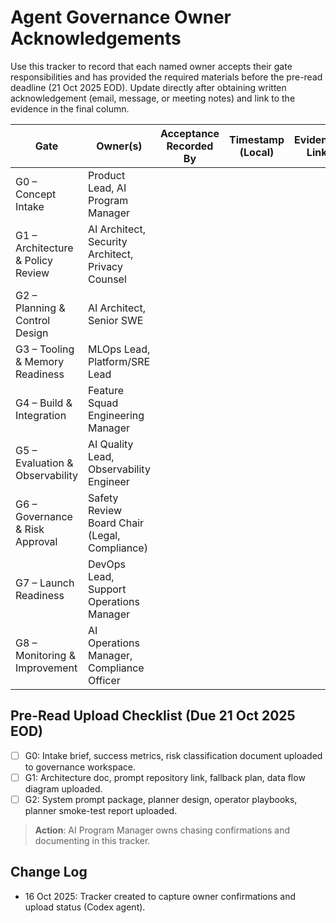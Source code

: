 # Agent Governance Owner Acknowledgements

Use this tracker to record that each named owner accepts their gate responsibilities and has provided the required materials before the pre-read deadline (21 Oct 2025 EOD). Update directly after obtaining written acknowledgement (email, message, or meeting notes) and link to the evidence in the final column.

| Gate                              | Owner(s)                                          | Acceptance Recorded By | Timestamp (Local) | Evidence Link | Notes |
| --------------------------------- | ------------------------------------------------- | ---------------------- | ----------------- | ------------- | ----- |
| G0 – Concept Intake               | Product Lead, AI Program Manager                  |                        |                   |               |       |
| G1 – Architecture & Policy Review | AI Architect, Security Architect, Privacy Counsel |                        |                   |               |       |
| G2 – Planning & Control Design    | AI Architect, Senior SWE                          |                        |                   |               |       |
| G3 – Tooling & Memory Readiness   | MLOps Lead, Platform/SRE Lead                     |                        |                   |               |       |
| G4 – Build & Integration          | Feature Squad Engineering Manager                 |                        |                   |               |       |
| G5 – Evaluation & Observability   | AI Quality Lead, Observability Engineer           |                        |                   |               |       |
| G6 – Governance & Risk Approval   | Safety Review Board Chair (Legal, Compliance)     |                        |                   |               |       |
| G7 – Launch Readiness             | DevOps Lead, Support Operations Manager           |                        |                   |               |       |
| G8 – Monitoring & Improvement     | AI Operations Manager, Compliance Officer         |                        |                   |               |       |

## Pre-Read Upload Checklist (Due 21 Oct 2025 EOD)

- [ ] G0: Intake brief, success metrics, risk classification document uploaded to governance workspace.
- [ ] G1: Architecture doc, prompt repository link, fallback plan, data flow diagram uploaded.
- [ ] G2: System prompt package, planner design, operator playbooks, planner smoke-test report uploaded.

> **Action**: AI Program Manager owns chasing confirmations and documenting in this tracker.

## Change Log

- 16 Oct 2025: Tracker created to capture owner confirmations and upload status (Codex agent).
